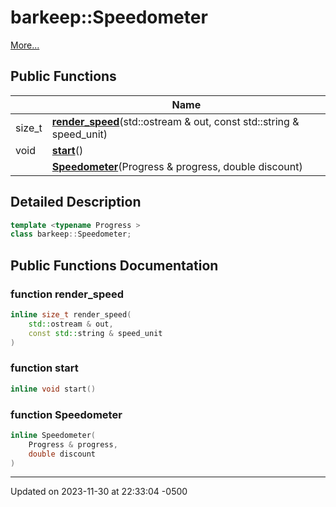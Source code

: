 # barkeep::Speedometer


 [More...](#detailed-description)

## Public Functions

<span class="api-table">

|                | Name           |
| -------------- | -------------- |
| size_t | **[render_speed](api/Classes/classbarkeep_1_1_speedometer.md#function-render_speed)**(std::ostream & out, const std::string & speed_unit) |
| void | **[start](api/Classes/classbarkeep_1_1_speedometer.md#function-start)**() |
| | **[Speedometer](api/Classes/classbarkeep_1_1_speedometer.md#function-speedometer)**(Progress & progress, double discount) |


</span>

## Detailed Description

```cpp
template <typename Progress >
class barkeep::Speedometer;
```

## Public Functions Documentation

### function render_speed

```cpp
inline size_t render_speed(
    std::ostream & out,
    const std::string & speed_unit
)
```


### function start

```cpp
inline void start()
```


### function Speedometer

```cpp
inline Speedometer(
    Progress & progress,
    double discount
)
```


-------------------------------

Updated on 2023-11-30 at 22:33:04 -0500
